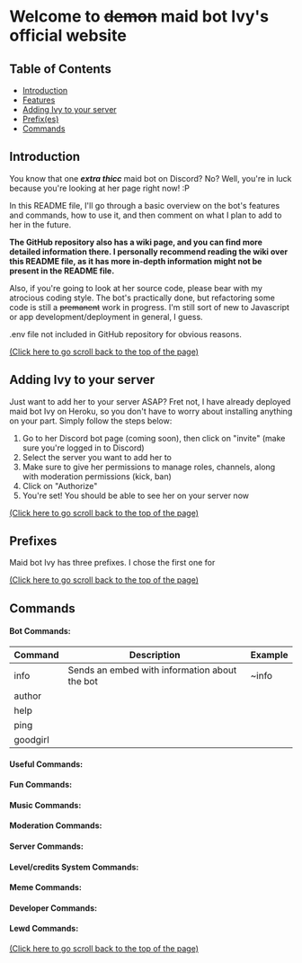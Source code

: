 # Welcome to ~~demon~~ maid bot Ivy's official website

## Table of Contents
- [Introduction](https://github.com/icw-Numen/ivy-bot/blob/master/README.md#introduction)
- [Features]()
- [Adding Ivy to your server](https://github.com/icw-Numen/ivy-bot/blob/master/README.md#adding-ivy-to-your-server)
- [Prefix(es)]()
- [Commands](https://github.com/icw-Numen/ivy-bot#commands)

## Introduction
You know that one **_extra thicc_** maid bot on Discord? No? Well, you're in luck because you're looking at her page right now! :P

In this README file, I'll go through a basic overview on the bot's features and commands, how to use it, and then comment on what I plan to add to her in the future. 

**The GitHub repository also has a wiki page, and you can find more detailed information there. I personally recommend reading the wiki over this README file, as it has more in-depth information might not be present in the README file.**

Also, if you're going to look at her source code, please bear with my atrocious coding style. The bot's practically done, but refactoring some code is still a ~~premanent~~ work in progress. I'm still sort of new to Javascript or app development/deployment in general, I guess.

.env file not included in GitHub repository for obvious reasons.

[(Click here to go scroll back to the top of the page)](https://github.com/icw-Numen/ivy-bot#table-of-contents)

## Adding Ivy to your server
Just want to add her to your server ASAP? Fret not, I have already deployed maid bot Ivy on Heroku, so you don't have to worry about installing anything on your part. Simply follow the steps below:

1. Go to her Discord bot page (coming soon), then click on "invite" (make sure you're logged in to Discord)
2. Select the server you want to add her to
3. Make sure to give her permissions to manage roles, channels, along with moderation permissions (kick, ban)
4. Click on "Authorize"
5. You're set! You should be able to see her on your server now

[(Click here to go scroll back to the top of the page)](https://github.com/icw-Numen/ivy-bot#table-of-contents)

## Prefixes
Maid bot Ivy has three prefixes. I chose the first one for 

[(Click here to go scroll back to the top of the page)](https://github.com/icw-Numen/ivy-bot#table-of-contents)

## Commands
#### Bot Commands:
| Command | Description | Example |
| --- | --- | --- |
| info | Sends an embed with information about the bot | ~info |
| author | | |
| help | | |
| ping | | |
| goodgirl | | |
#### Useful Commands:
#### Fun Commands:
#### Music Commands:
#### Moderation Commands:
#### Server Commands:
#### Level/credits System Commands:
#### Meme Commands:
#### Developer Commands:
#### Lewd Commands:

[(Click here to go scroll back to the top of the page)](https://github.com/icw-Numen/ivy-bot#table-of-contents)

